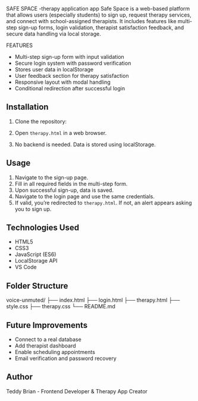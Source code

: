 SAFE SPACE -therapy application app
Safe Space is a web-based platform that allows users (especially students) to sign up, request therapy services, and connect with school-assigned therapists. It includes features like multi-step sign-up forms, login validation, therapist satisfaction feedback, and secure data handling via local storage.

FEATURES
- Multi-step sign-up form with input validation
- Secure login system with password verification
- Stores user data in localStorage
- User feedback section for therapy satisfaction
- Responsive layout with modal handling
- Conditional redirection after successful login
  
## Installation
1. Clone the repository:

2. Open `therapy.html` in a web browser.

3. No backend is needed. Data is stored using localStorage.

## Usage
1. Navigate to the sign-up page.
2. Fill in all required fields in the multi-step form.
3. Upon successful sign-up, data is saved.
4. Navigate to the login page and use the same credentials.
5. If valid, you’re redirected to `therapy.html`. If not, an alert appears asking you to sign up.

## Technologies Used
- HTML5
- CSS3
- JavaScript (ES6)
- LocalStorage API
- VS Code
## Folder Structure
voice-unmuted/
├── index.html
├── login.html
├── therapy.html
├── style.css
├── therapy.css
└── README.md
## Future Improvements
- Connect to a real database
- Add therapist dashboard
- Enable scheduling appointments
- Email verification and password recovery
## Author
Teddy Brian - Frontend Developer & Therapy App Creator


